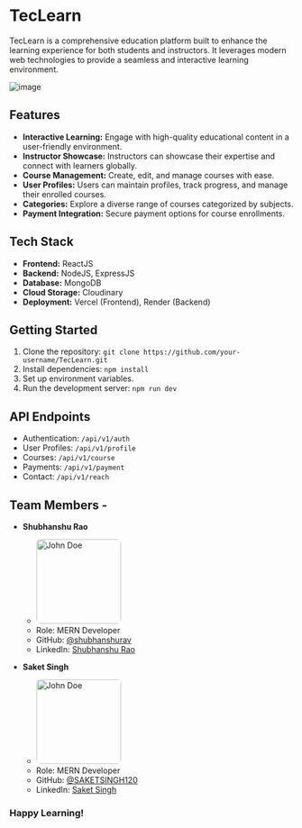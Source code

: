 # TecLearn

TecLearn is a comprehensive education platform built to enhance the learning experience for both students and instructors. It leverages modern web technologies to provide a seamless and interactive learning environment.

![image](https://github.com/shubhanshurav/TecLearn/assets/87806305/b69be771-860e-4ea7-b7ec-5cea977e1ac7)


## Features

- **Interactive Learning:** Engage with high-quality educational content in a user-friendly environment.
- **Instructor Showcase:** Instructors can showcase their expertise and connect with learners globally.
- **Course Management:** Create, edit, and manage courses with ease.
- **User Profiles:** Users can maintain profiles, track progress, and manage their enrolled courses.
- **Categories:** Explore a diverse range of courses categorized by subjects.
- **Payment Integration:** Secure payment options for course enrollments.

## Tech Stack

- **Frontend:** ReactJS
- **Backend:** NodeJS, ExpressJS
- **Database:** MongoDB
- **Cloud Storage:** Cloudinary
- **Deployment:** Vercel (Frontend), Render (Backend)

## Getting Started

1. Clone the repository: `git clone https://github.com/your-username/TecLearn.git`
2. Install dependencies: `npm install`
3. Set up environment variables.
4. Run the development server: `npm run dev`

## API Endpoints

- Authentication: `/api/v1/auth`
- User Profiles: `/api/v1/profile`
- Courses: `/api/v1/course`
- Payments: `/api/v1/payment`
- Contact: `/api/v1/reach`

## Team Members -

- **Shubhanshu Rao**
  -  <img src="https://edtech-iet.vercel.app/teams/Shubhanshu.jpg" alt="John Doe" width="150" height="150" style="border-radius: 5%;">
  - Role: MERN Developer
  - GitHub: [@shubhanshurav](https://github.com/shubhanshurav)
  - LinkedIn: [Shubhanshu Rao](https://www.linkedin.com/in/shubhanshu-rao-052320208/)

- **Saket Singh**
  - <img src="https://edtech-iet.vercel.app/teams/Saket.jpg" alt="John Doe" width="150" height="150" style="border-radius: 5%;">
  - Role: MERN Developer
  - GitHub: [@SAKETSINGH120](https://github.com/SAKETSINGH120)
  - LinkedIn: [Saket Singh](https://www.linkedin.com/in/saket-singh-810824240/)






### Happy Learning!
